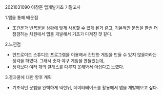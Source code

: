 2021031090 이창훈 앱개발기초 기말고사 

1.앱을 통해 배운점
- 조건문과 반복문을 상황에 맞게 사용할 수 있게 된거 같고, 기본적인 문법을 한번 더 점검하는 차원에서 앱을 개발해서 기초가 다져진 것 같다.


2.느낀점
- 안드로이드 스튜디오 프로그램을 이용해서 간단한 게임을 만들 수 있지 않을까라는 생각을 하였다. 그래서 숫자 야구 게임을 만들었는데, 
- 생각보다 여러 개의 클래스를 다루지 못해봐서 아쉽다고 느꼈다. 

3.결과물에 대한 향후 계획
- 기초적인 문법을 완벽하게 익힌뒤, 데이터베이스를 활용해서 앱을 개발해보고 싶다.

